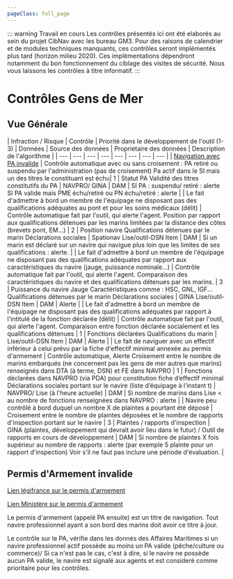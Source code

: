 ```yaml
---
pageClass: full_page
---
```


::: warning Travail en cours
Les contrôles présentés ici ont été elaborés au sein du projet CibNav avec les bureau GM3. Pour des raisons de calendrier et de modules techniques manquants, ces contrôles seront implémentés plus tard (horizon milieu 2020). Ces implémentations dépendront notamment du bon fonctionnement du ciblage des visites de sécurité. Nous vous laissons les contrôles à titre informatif. 
:::

# Contrôles Gens de Mer 

## Vue Générale
| Infraction / Risque  | Contrôle  | Priorité dans le développement de l'outil (1-3) | Données | Source des données   | Proprietaire des données | Description de l'algorithme  |
| --- | --- | --- | --- | --- | --- | --- | --- |
| [Navigation avec PA invalide](./controles_gens_de_mer.md#permis-d-armement-invalide)  | Contrôle automatique avec ou sans croisement : PA retiré ou suspendu par l'administration (pas de croisement) Pa actif dans le SI mais un des titres le constituant est échu| 1   | Statut PA  Validité des titres constitutifs du PA         | NAVPRO/ GINA         | DAM  | SI PA : suspendu/ retiré : alerte  SI PA valide mais PME échu/retiré ou PN échu/retiré : alerte  |
| Le fait d'admettre à bord un membre de l'équipage ne disposant pas des qualifications adéquates au pont et pour les soins médicaux (délit)       | Contrôle automatique fait par l'outil, qui alerte l'agent.     Position par rapport aux qualifications détenues par les marins limitées par la distance des côtes (brevets pont, EM...)  | 2  | Position navire  Qualifications détenues par le marin Déclarations sociales       | Spationav Lise/outil-DSN Item    | DAM  | Si un marin est déclaré sur un navire qui navigue plus loin que les limites de ses qualifications : alerte.    |
| Le fait d'admettre à bord un membre de l'équipage ne disposant pas des qualifications adéquates par rapport aux caractéristiques du navire (jauge, puissance nominale...) | Contrôle automatique fait par l'outil, qui alerte l'agent.     Comparaison des caractéristiques du navire et des qualifications détenues par les marins.        | 3  | Puissance du navire Jauge Caractéristiques comme : HSC, GNL, IGF... Qualifications détenues par le marin Déclarations sociales    | GINA Lise/outil-DSN Item         | DAM | Alerte         |
| Le fait d'admettre à bord un membre de l'équipage ne disposant pas des qualifications adéquates par rapport à l'intitulé de la fonction déclarée (délit)     | Contrôle automatique fait par l'outil, qui alerte l'agent.     Comparaison entre fonction déclarée socialement et les qualifications détenues       | 1  | Fonctions déclarées Qualifications du marin   | Lise/outil-DSN Item  | DAM   | Alerte         |
| Le fait de naviguer avec un effectif inférieur à celui prévu par la fiche d'effectif minimal annexée au permis d'armement    | Contrôle automatique, Alerte  Croisement entre le nombre de marins embarqués (ne concernent pas les gens de mer autres que marins) renseignés dans DTA (à terme, DSN) et FE dans NAVPRO  | 1  | Fonctions déclarées dans NAVPRO (via PDA) pour constitution fiche d’effectif minimal  Déclarations sociales portant sur le navire (liste d’équipage à l’instant t) | NAVPRO/ Lise (à l'heure actuelle)        | DAM  | Si nombre de marins dans Lise < au nombre de fonctions renseignées dans NAVPRO : alerte        |
| Navire peu contrôlé à bord duquel un nombre X de plaintes a pourtant été déposé      | Croisement entre le nombre de plaintes déposées et le nombre de rapports d'inspection portant sur le navire     | 3  | Plaintes / rapports d'inspection  | GINA (plaintes, développement qui devrait avoir lieu dans le futur) / Outil de rapports en cours de développement | DAM  | Si nombre de plaintes X fois supérieur au nombre de rapports : alerte (par exemple 5 plainte pour un rapport d'inspection)  Voir s'il ne faut pas inclure une période d'évaluation. |


## Permis d'Armement invalide
[Lien légifrance sur le permis d'armement](https://www.legifrance.gouv.fr/affichTexte.do?cidTexte=JORFTEXT000034674552&categorieLien=id)

[Lien Ministère sur le permis d'armement](https://www.ecologique-solidaire.gouv.fr/armement-dun-navire-professionnel)

Le permis d'armement (appelé PA ensuite) est un titre de navigation. Tout navire professionnel ayant a son bord des marins doit avoir ce titre à jour.  

Le contrôle sur le PA, vérifie dans les donnés des Affaires Maritimes si un navire professionnel actif possède au moins un PA valide (pêche/culture ou commerce)/
Si ca n'est pas le cas, c'est à dire, si le navire ne possède aucun PA valide, le navire est signalé aux agents et est consideré comme prioritaire pour les contrôles. 

